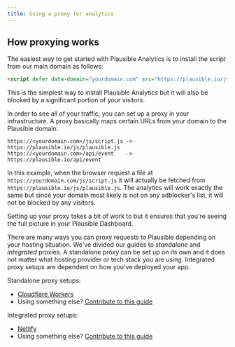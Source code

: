 ```yaml
---
title: Using a proxy for analytics
---
```


## How proxying works

The easiest way to get started with Plausible Analytics is to install the script from our
main domain as follows:

```html
<script defer data-domain="yourdomain.com" src="https://plausible.io/js/plausible.js"></script>
```

This is the simplest way to install Plausible Analytics but it will also be blocked by a significant portion
of your visitors.

In order to see all of your traffic, you can set up a proxy in your infrastructure. A proxy basically maps
certain URLs from your domain to the Plausible domain:

```
https://<yourdomain.com>/js/script.js -> https://plausible.io/js/plausible.js
https://<yourdomain.com>/api/event    -> https://plausible.io/api/event
```

In this example, when the browser request a file at `https://yourdomain.com/js/script.js` it will
actually be fetched from `https://plausible.io/js/plausible.js`. The analytics will work exactly the same
but since your domain most likely is not on any adblocker's list, it will not be blocked by any visitors.

Setting up your proxy takes a bit of work to but it ensures that you're seeing the full picture in your Plausible Dashboard.

There are many ways you can proxy requests to Plausible depending on your hosting situation. We've divided our guides
to *standalone* and *integrated* proxies. A standalone proxy can be set up on its own and it does not matter what hosting
provider or tech stack you are using. Integrated proxy setups are dependent on how you've deployed your app.

Standalone proxy setups:
* [Cloudflare Workers](/docs/proxy/guides/cloudflare)
* Using something else? [Contribute to this guide](https://github.com/plausible/docs/)

Integrated proxy setups:
* [Netlify](/docs/proxy/guides/netlify)
* Using something else? [Contribute to this guide](https://github.com/plausible/docs/)
